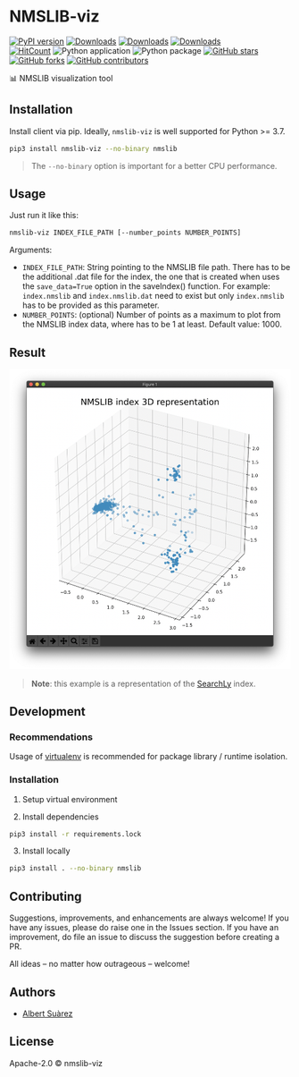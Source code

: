 # NMSLIB-viz

[![PyPI version](https://badge.fury.io/py/nmslib-viz.svg)](https://pypi.org/project/nmslib-viz/)
[![Downloads](https://pepy.tech/badge/nmslib-viz)](https://pepy.tech/project/nmslib-viz)
[![Downloads](https://pepy.tech/badge/nmslib-viz/month)](https://pepy.tech/project/nmslib-viz/month)
[![Downloads](https://pepy.tech/badge/nmslib-viz/week)](https://pepy.tech/project/nmslib-viz/week)
<br>
[![HitCount](http://hits.dwyl.io/AlbertSuarez/nmslib-viz.svg)](http://hits.dwyl.io/AlbertSuarez/nmslib-viz)
![Python application](https://github.com/AlbertSuarez/searchly/workflows/Python%20application/badge.svg)
![Python package](https://github.com/AlbertSuarez/nmslib-viz/workflows/Python%20package/badge.svg)
[![GitHub stars](https://img.shields.io/github/stars/AlbertSuarez/nmslib-viz.svg)](https://GitHub.com/AlbertSuarez/nmslib-viz/stargazers/)
[![GitHub forks](https://img.shields.io/github/forks/AlbertSuarez/nmslib-viz.svg)](https://GitHub.com/AlbertSuarez/nmslib-viz/network/)
[![GitHub contributors](https://img.shields.io/github/contributors/AlbertSuarez/nmslib-viz.svg)](https://GitHub.com/AlbertSuarez/nmslib-viz/graphs/contributors/)

📊 NMSLIB visualization tool

## Installation

Install client via pip. Ideally, `nmslib-viz` is well supported for Python >= 3.7.

```bash
pip3 install nmslib-viz --no-binary nmslib
```

> The `--no-binary` option is important for a better CPU performance.

## Usage

Just run it like this:

```bash
nmslib-viz INDEX_FILE_PATH [--number_points NUMBER_POINTS]
```

Arguments:

- `INDEX_FILE_PATH`: String pointing to the NMSLIB file path. There has to be the additional .dat file for the index, the one that is created when uses the `save_data=True` option in the saveIndex() function. For example: `index.nmslib` and `index.nmslib.dat` need to exist but only `index.nmslib` has to be provided as this parameter.
- `NUMBER_POINTS`: (optional) Number of points as a maximum to plot from the NMSLIB index data, where has to be 1 at least. Default value: 1000.

## Result

![Example](https://raw.githubusercontent.com/AlbertSuarez/nmslib-viz/master/docs/images/example.png)

> **Note**: this example is a representation of the [SearchLy](https://github.com/AlbertSuarez/searchly) index.

## Development

### Recommendations

Usage of [virtualenv](https://realpython.com/blog/python/python-virtual-environments-a-primer/) is recommended for package library / runtime isolation.

### Installation

1. Setup virtual environment

2. Install dependencies

  ```bash
  pip3 install -r requirements.lock
  ```

3. Install locally

  ```bash
  pip3 install . --no-binary nmslib
  ```
  

## Contributing

Suggestions, improvements, and enhancements are always welcome! If you have any issues, please do raise one in the Issues section. If you have an improvement, do file an issue to discuss the suggestion before creating a PR.

All ideas – no matter how outrageous – welcome!

## Authors

- [Albert Suàrez](https://github.com/AlbertSuarez)

## License

Apache-2.0 © nmslib-viz
